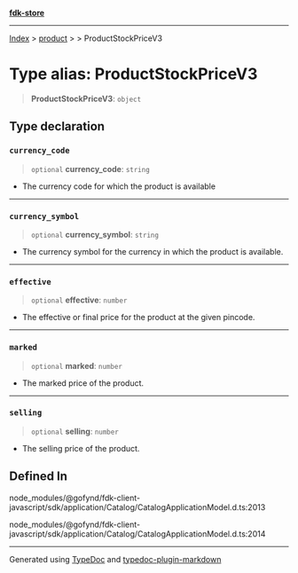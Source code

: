 [**fdk-store**](../../../README.md)
***

[Index](../../../API.md) > [product](../../README.md) > [<internal>](../README.md) > ProductStockPriceV3

# Type alias: ProductStockPriceV3

> **ProductStockPriceV3**: `object`

## Type declaration

### `currency_code`

> `optional` **currency\_code**: `string`

- The currency code for which the product
is available

***

### `currency_symbol`

> `optional` **currency\_symbol**: `string`

- The currency symbol for the currency
in which the product is available.

***

### `effective`

> `optional` **effective**: `number`

- The effective or final price for the product
at the given pincode.

***

### `marked`

> `optional` **marked**: `number`

- The marked price of the product.

***

### `selling`

> `optional` **selling**: `number`

- The selling price of the product.

## Defined In

node\_modules/@gofynd/fdk-client-javascript/sdk/application/Catalog/CatalogApplicationModel.d.ts:2013

node\_modules/@gofynd/fdk-client-javascript/sdk/application/Catalog/CatalogApplicationModel.d.ts:2014

***
Generated using [TypeDoc](https://typedoc.org/) and [typedoc-plugin-markdown](https://www.npmjs.com/package/typedoc-plugin-markdown)
